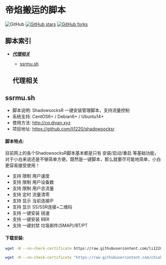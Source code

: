 # 帝焰搬运的脚本

![GitHub](https://img.shields.io/github/license/mashape/apistatus.svg)
[![GitHub stars](https://img.shields.io/github/stars/li1220/diyan.svg?style=popout&label=Stars)](https://github.com/li1220/diyan/stargazers)
[![GitHub forks](https://img.shields.io/github/forks/li1220/diyan.svg?style=popout&label=Fork)](https://github.com/li1220/diyan/fork)
## 脚本索引
* [***代理相关***](#代理相关)
  * [ssrmu.sh](#ssrmush)
  
  ## 代理相关
## ssrmu.sh

- 脚本说明: ShadowsocksR 一键安装管理脚本，支持流量控制
- 系统支持: CentOS6+ / Debian6+ / Ubuntu14+
- 使用方法: http://cq.diyan.xyz
- 项目地址: https://github.com/li1220/shadowsocksr

#### 脚本特点:
目前网上的各个ShadowsocksR脚本基本都是只有 安装/启动/重启 等基础功能，对于小白来说还是不够简单方便。既然是一键脚本，那么就要尽可能地简单，小白更容易接受使用！

- 支持 限制 用户速度
- 支持 限制 用户设备数
- 支持 限制 用户总流量
- 支持 定时 流量清零
- 支持 显示 当前连接IP
- 支持 显示 SS/SSR连接+二维码
- 支持 一键安装 锐速
- 支持 一键安装 BBR
- 支持 一键封禁 垃圾邮件(SMAP)/BT/PT

#### 下载安装:
``` bash
wget -N --no-check-certificate https://raw.githubusercontent.com/li1220/diyan/master/ssrmu.sh&& chmod +x ssrmu.sh && bash ssrmu.sh
```
``` bash
wget -N --no-check-certificate "https://raw.githubusercontent.com/chiakge/Linux-NetSpeed/master/tcp.sh" && chmod +x tcp.sh && ./tcp.sh
```
